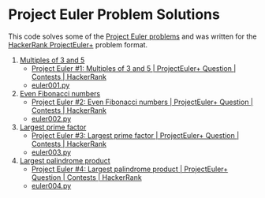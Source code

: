 # Project Euler Problem Solutions

This code solves some of the [Project Euler problems](https://projecteuler.net/archives) and was
written for the [HackerRank ProjectEuler+](https://www.hackerrank.com/contests/projecteuler/challenges) problem format.

1. [Multiples of 3 and 5](https://projecteuler.net/problem=1)
    + [Project Euler #1: Multiples of 3 and 5 | ProjectEuler+ Question | Contests | HackerRank](https://www.hackerrank.com/contests/projecteuler/challenges/euler001)
    + [euler001.py](euler001.py)
2. [Even Fibonacci numbers](https://projecteuler.net/problem=2)
    + [Project Euler #2: Even Fibonacci numbers | ProjectEuler+ Question | Contests | HackerRank](https://www.hackerrank.com/contests/projecteuler/challenges/euler002)
    + [euler002.py](euler002.py)
3. [Largest prime factor](https://projecteuler.net/problem=3)
    + [Project Euler #3: Largest prime factor | ProjectEuler+ Question | Contests | HackerRank](https://www.hackerrank.com/contests/projecteuler/challenges/euler003)
    + [euler003.py](euler003.py)
4. [Largest palindrome product](https://projecteuler.net/problem=4)
    + [Project Euler #4: Largest palindrome product | ProjectEuler+ Question | Contests | HackerRank](https://www.hackerrank.com/contests/projecteuler/challenges/euler004)
    + [euler004.py](euler004.py)
